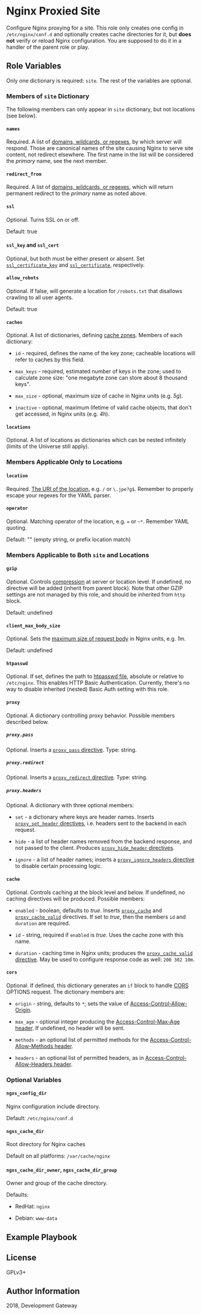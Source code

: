 # Nginx Proxied Site

Configure Nginx proxying for a site. This role only creates one config in `/etc/nginx/conf.d` and optionally creates cache directories for it, but **does not** verify or reload Nginx configuration. You are supposed to do it in a handler of the parent role or play.

## Role Variables

Only one dictionary is required: `site`. The rest of the variables are optional.

### Members of `site` Dictionary

The following members can only appear in `site` dictionary, but not locations (see below).

#### `names`

Required. A list of [domains, wildcards, or regexes](http://nginx.org/en/docs/http/ngx_http_core_module.html#server_name), by which server will respond. Those are canonical names of the site causing Nginx to serve site content, not redirect elsewhere. The first name in the list will be considered the *primary* name, see the next member.

#### `redirect_from`

Required. A list of [domains, wildcards, or regexes](http://nginx.org/en/docs/http/ngx_http_core_module.html#server_name), which will return permanent redirect to the *primary* name as noted above.

#### `ssl`

Optional. Turns SSL on or off.

Default: true

#### `ssl_key` and `ssl_cert`

Optional, but both must be either present or absent. Set [`ssl_certificate_key`](http://nginx.org/en/docs/http/ngx_http_ssl_module.html#ssl_certificate_key) and [`ssl_certificate`](http://nginx.org/en/docs/http/ngx_http_ssl_module.html#ssl_certificate), respectively.

#### `allow_robots`

Optional. If false, will generate a location for `/robots.txt` that disallows crawling to all user agents.

Default: true

#### `caches`

Optional. A list of dictionaries, defining [cache zones](http://nginx.org/en/docs/http/ngx_http_proxy_module.html#proxy_cache_path). Members of each dictionary:

* `id` - required, defines the name of the key zone; cacheable locations will refer to caches by this field.

* `max_keys` - required, estimated number of keys in the zone; used to calculate zone size: "one megabyte zone can store about 8 thousand keys".

* `max_size` - optional, maximum size of cache in Nginx units (e.g. *5g*).

* `inactive` - optional, maximum lifetime of valid cache objects, that don't get accessed, in Nginx units (e.g. *4h*).

#### `locations`

Optional. A list of locations as dictionaries which can be nested infinitely (limits of the Universe still apply).

### Members Applicable Only to Locations

#### `location`

Required. [The URI of the location](http://nginx.org/en/docs/http/ngx_http_core_module.html#location), e.g. `/` or `\.jpe?g$`. Remember to properly escape your regexes for the YAML parser.

#### `operator`

Optional. Matching operator of the location, e.g. `=` or `~*`. Remember YAML quoting.

Default: "" (empty string, or prefix location match)

### Members Applicable to Both `site` and Locations

#### `gzip`

Optional. Controls [compression](http://nginx.org/en/docs/http/ngx_http_gzip_module.html#gzip) at server or location level. If undefined, no directive will be added (inherit from parent block). Note that other GZIP settings are not managed by this role, and should be inherited from `http` block.

Default: undefined

#### `client_max_body_size`

Optional. Sets the [maximum size of request body](http://nginx.org/en/docs/http/ngx_http_core_module.html#client_max_body_size) in Nginx units, e.g. *1m*.

Default: undefined

#### `htpasswd`

Optional. If set, defines the path to [htpasswd file](http://nginx.org/en/docs/http/ngx_http_auth_basic_module.html#auth_basic_user_file), absolute or relative to `/etc/nginx`. This enables HTTP Basic Authentication. Currently, there's no way to disable inherited (nested) Basic Auth setting with this role.

#### `proxy`

Optional. A dictionary controlling proxy behavior. Possible members described below.

##### `proxy.pass`

Optional. Inserts a [`proxy_pass` directive](http://nginx.org/en/docs/http/ngx_http_proxy_module.html#proxy_pass). Type: string.

##### `proxy.redirect`

Optional. Inserts a [`proxy_redirect` directive](http://nginx.org/en/docs/http/ngx_http_proxy_module.html#proxy_redirect). Type: string.

##### `proxy.headers`

Optional. A dictionary with three optional members:

* `set` - a dictionary where keys are header names. Inserts [`proxy_set_header` directives](http://nginx.org/en/docs/http/ngx_http_proxy_module.html#proxy_set_header), i.e. headers sent to the backend in each request.

* `hide` - a list of header names removed from the backend response, and not passed to the client. Produces [`proxy_hide_header` directives](http://nginx.org/en/docs/http/ngx_http_proxy_module.html#proxy_hide_header).

* `ignore` - a list of header names; inserts a [`proxy_ignore_headers` directive](http://nginx.org/en/docs/http/ngx_http_proxy_module.html#proxy_ignore_headers) to disable certain processing logic.

#### `cache`

Optional. Controls caching at the block level and below. If undefined, no caching directives will be produced. Possible members:

* `enabled` - boolean, defaults to *true*. Inserts [`proxy_cache`](http://nginx.org/en/docs/http/ngx_http_proxy_module.html#proxy_cache) and [`proxy_cache_valid`](http://nginx.org/en/docs/http/ngx_http_proxy_module.html#proxy_cache_valid) directives. If set to *true*, then the members `id` and `duration` are required.

* `id` - string, required if `enabled` is *true*. Uses the cache zone with this name.

* `duration` - caching time in Nginx units; produces the [`proxy_cache_valid` directive](http://nginx.org/en/docs/http/ngx_http_proxy_module.html#proxy_cache_valid). May be used to configure response code as well: `200 302 10m`.

#### `cors`

Optional. If defined, this dictionary generates an `if` block to handle [CORS](https://developer.mozilla.org/en-US/docs/Web/HTTP/CORS) OPTIONS request. The dictionary members are:

* `origin` - string, defaults to `*`; sets the value of [Access-Control-Allow-Origin](https://developer.mozilla.org/en-US/docs/Web/HTTP/Headers/Access-Control-Allow-Origin).

* `max_age` - optional integer producing the [Access-Control-Max-Age header](https://developer.mozilla.org/en-US/docs/Web/HTTP/Headers/Access-Control-Max-Age). If undefined, no header will be sent.

* `methods` - an optional list of permitted methods for the [Access-Control-Allow-Methods header](https://developer.mozilla.org/en-US/docs/Web/HTTP/Headers/Access-Control-Allow-Methods).

* `headers` - an optional list of permitted headers, as in [Access-Control-Allow-Headers header](https://developer.mozilla.org/en-US/docs/Web/HTTP/Headers/Access-Control-Allow-Headers).

### Optional Variables

#### `ngxs_config_dir`

Nginx configuration include directory.

Default: `/etc/nginx/conf.d`

#### `ngxs_cache_dir`

Root directory for Nginx caches

Default on all platforms: `/var/cache/nginx`

#### `ngxs_cache_dir_owner`, `ngxs_cache_dir_group`

Owner and group of the cache directory.

Defaults:

* RedHat: `nginx`

* Debian: `www-data`

## Example Playbook


## License

GPLv3+

## Author Information

2018, Development Gateway
